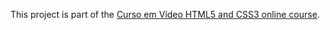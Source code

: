 This project is part of the [Curso em Vídeo HTML5 and CSS3 online course](https://www.youtube.com/playlist?list=PLHz_AreHm4dkcVCk2Bn_fdVQ81Fkrh6WT).
